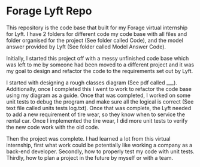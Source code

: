 # Forage Lyft Repo
This repository is the code base that built for my Forage virtual internship for Lyft. I have 2 folders for different code my code base with all files and folder organised for the project (See folder called Code), and the model answer provided by Lyft (See folder called Model Answer Code).

Initially, I started this project off with a messy unfinished code base which was left to me by someone had been moved to a different project and it was my goal to design and refactor the code to the requirements set out by Lyft. 

I started with designing a rough classes diagram (See pdf called ___). Additionally, once I completed this I went to work to refactor the code base using my diagram as a guide. Once that was completed, I worked on some unit tests to debug the program and make sure all the logical is correct (See text file called units tests log.txt). Once that was complete, the Lyft needed to add a new requirement of tire wear, so they know when to service the rental car. Once I implemented the tire wear, I did more unit tests to verify the new code work with the old code. 

Then the project was complete. I had learned a lot from this virtual internship, first what work could be potentially like working a company as a back-end developer. Secondly, how to properly test my code with unit tests. Thirdly, how to plan a project in the future by myself or with a team.

